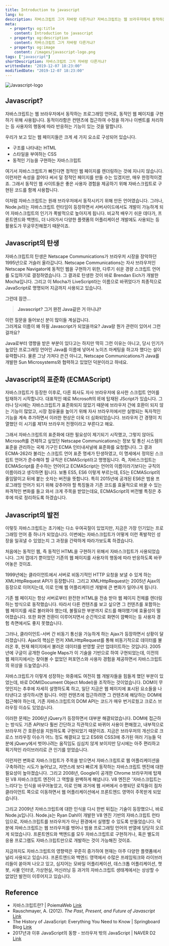 ```yaml
---
title: Introduction to javascript
lang: ko
description: 자바스크립트 그거 자바랑 다른거냐? 자바스크립트는 웹 브라우저에서 동작하는 프로그래밍 언어로 동적인 웹 페이지를 구현하기 위해 사용됩니다. 자바스크립트가 어떻게 이런 폭발적인 성장을 일궈낼 수 있었는지 탄생과 발전 과정을 간략하게 따라가보도록 하겠습니다.
meta:
  - property: og:title
    content: Introduction to javascript
  - property: og:description
    content: 자바스크립트 그거 자바랑 다른거냐?
  - property: og:image
    content: /images/javascript-logo.png
tags: ["javascript"]
shortDescription: 자바스크립트 그거 자바랑 다른거냐?
writtenDate: "2019-12-07 18:23:00"
modifiedDate: "2019-12-07 18:23:00"
---
```


![Javascript-logo](/images/javascript-logo.png)

## Javascript?

자바스크립트는 웹 브라우저에서 동작하는 프로그래밍 언어로, 동적인 웹 페이지를 구현하기 위해 사용됩니다. 동적이라함은 컨텐츠에 접근하여 수정을 하거나 이벤트를 처리하는 등 사용자의 행동에 따라 반응하는 기능이 있는 것을 말합니다.

우리가 보고 있는 웹 페이지들은 크게 세 가지 요소로 구성되어 있습니다.

- 구조를 나타내는 HTML
- 스타일을 부여하는 CSS
- 동적인 기능을 구현하는 자바스크립트

여기서 자바스크립트가 빠진다면 정적인 웹 페이지를 렌더링하는 것에 지나지 않습니다. 이런저런 속성을 끌어다 써서 덜 정적인 페이지를 만들 수는 있겠지만, 매우 한정적이겠죠. 그래서 동적인 웹 사이트들은 좋은 사용자 경험을 제공하기 위해 자바스크립트로 구현된 코드를 함께 사용합니다.

이처럼 자바스크립트는 원래 브라우저에서 동작시키기 위해 만든 언어였습니다. 그러나, Node.js라는 자바스크립트 런타임이 등장하면서 서버사이드에서도 개발이 가능하게 되어 자바스크립트의 인기가 폭발적으로 높아지게 됩니다. 비교적 배우기 쉬운 데다가, 프론트엔드와 백엔드, 더 나아가서 다양한 플랫폼의 어플리케이션 개발에도 사용되는 등 활용도가 무궁무진해졌기 때문이죠.

## Javascript의 탄생

자바스크립트의 탄생은 Netscape Communications가 브라우저 시장을 장악하던 1995년으로 거슬러 올라갑니다. Netscape Communications는 자사 브라우저인 Netscape Navigator에 동적인 웹을 구현하기 위한, 다루기 쉬운 경량 스크립트 언어를 도입하기로 결정하였습니다. 그 결과로 탄생한 것이 바로 Brendan Eich가 개발한 Mocha입니다. 그리고 이 Mocha가 LiveScript라는 이름으로 바뀌었다가 최종적으로 JavaScript로 명명되어 지금까지 사용되고 있습니다.

그런데 잠깐...

> **Javascript? 그거 완전 Java같은 거 아니냐?**

이런 질문을 들어보신 분이 많이들 계실겁니다.  
그러게요 이름이 왜 하필 Javascript가 되었을까요? Java랑 뭔가 관련이 있어서 그런 걸까요?

Java로부터 영향을 받은 부분이 있다고는 하지만 딱히 그런 이유는 아니고, 당시 인기가 높았던 프로그래밍 언어인 Java를 이름에 넣어서 노이즈 마케팅을 하고자 했다는 설이 유력합니다. 물론 그냥 가져다 쓴건 아니고, Netscape Communications가 Java를 개발한 Sun Microsystems와 협력하고 있었던 덕분이라고 하네요.

## Javascript의 표준화 (ECMAScript)

자바스크립트가 등장한 이후로, 다른 회사도 자사 브라우저에 유사한 스크립트 언어를 탑재하기 시작합니다. 대표적인 예로 Microsoft의 IE에 탑재된 JScript가 있습니다. 그러나 당시에는 자바스크립트가 표준화되지 않았기 때문에 브라우저 간에 호환이 되지 않는 기능이 많았고, 시장 점유율을 높이기 위해 자사 브라우저에서만 실행되는 독자적인 기능을 계속 추가하면서 이러한 현상은 더욱 더 심화되었습니다. 브라우저 간 경쟁이 치열했던 이 시기를 제1차 브라우저 전쟁이라고 부른다고 해요.

그래서 자바스크립트의 표준화에 대한 필요성이 제기되기 시작했고, 그렇지 않아도 Microsoft를 견제하고 싶었던 Netscape Communications는 정보 및 통신 시스템의 표준을 관리하는 국제 기구인 ECMA 인터내셔널에 표준화를 요청합니다. 그 결과 ECMA-262라 불리는 스크립트 언어 표준 명세가 탄생하였고, 이 명세에서 정의된 스크립트 언어가 준수해야 할 규칙은 ECMAScript라고 명명됩니다. 즉, 자바스크립트는 ECMAScript를 준수하는 언어이고 ECMAScript는 언어의 이름이라기보다는 규칙의 이름이라고 생각하면 됩니다. 보통 ES5, ES6 이렇게 부르는데, ES는 ECMAScript의 줄임말이고 뒤에 붙는 숫자는 버전을 뜻합니다. 특히 2015년에 공개된 ES6은 범용 프로그래밍 언어가 되기 위해 갖추어야 할 특징들과 기존 코드를 효율적으로 바꿀 수 있는 파격적인 변화를 들고 와서 크게 주목을 받았는데요, ECMAScript의 버전별 특징은 추후에 따로 정리하도록 하겠습니다.

## Javascript의 발전

이렇듯 자바스크립트는 초기에는 다소 우여곡절이 있었지만, 지금은 가장 인기있는 프로그래밍 언어 중 하나가 되었습니다. 이번에는 자바스크립트가 어떻게 이런 폭발적인 성장을 일궈낼 수 있었는지 그 과정을 간략하게 따라가보도록 하겠습니다.

처음에는 동적인 웹, 즉 동적인 HTML을 구현하기 위해서 자바스크립트가 사용되었습니다. 그저 껍데기 뿐이었던 기존의 웹 페이지를 사용자의 행동에 따라 반응하도록 바꾸어놓은 것이죠.

1999년에는 클라이언트에서 서버로 비동기적인 HTTP 요청을 보낼 수 있게 하는 XMLHttpRequest API가 등장합니다. 그리고 XMLHttpRequest는 2005년 Ajax의 등장으로 이어지는데, 이로 인해 웹 어플리케이션 개발에 큰 변화가 일어나게 됩니다.

기존 웹 페이지는 항상 서버로부터 완전한 HTML을 전송 받아 웹 페이지 전체를 렌더링하는 방식으로 동작했습니다. 따라서 다른 컨텐츠를 보고 싶으면 그 컨텐츠를 포함하는 웹 페이지를 새로 불러와야 했는데, 불필요한 부분까지 로드를 해야했기에 효율성이 떨어졌습니다. 또한 화면 전환이 이루어지면서 순간적으로 화면이 깜빡이는 등 사용자 경험 측면에서도 좋지 못했습니다.

그러나, 클라이언트-서버 간 비동기 통신을 가능하게 하는 Ajax가 등장하면서 상황이 달라졌습니다. Ajax의 핵심은 먼저 XMLHttpRequest를 통해 비동기적으로 데이터를 불러온 후, 현재 페이지에서 불러온 데이터를 반영할 곳만 업데이트하는 것입니다. 2005년에 구글이 공개한 Google Maps가 이 기술을 기반으로 하여 구현되었는데, 이전의 웹 페이지에서는 찾아볼 수 없었던 퍼포먼스와 사용자 경험을 제공하면서 자바스크립트의 위상을 드높였습니다.

자바스크립트가 이렇게 성장하는 와중에도 여전히 웹 개발자들을 힘들게 했던 부분이 있었는데, 바로 DOM(Document Object Model)을 조작하는 것이었습니다. DOM이 무엇인지는 추후에 자세히 설명하도록 하고, 일단 지금은 웹 페이지에 표시된 요소들을 나타낸다고 생각하시면 됩니다. 어떤 컨텐츠에 접근하려면 그 컨텐츠에 해당하는 DOM에 접근해야 하는데, 기존 자바스크립트의 DOM API는 코드가 매우 번거로웠고 크로스 브라우징 이슈도 있었습니다.

이러한 문제는 2006년 jQuery가 등장하면서 대부분 해결되었습니다. DOM에 접근하는 방식도 기존 API보다 훨씬 간단하고 직관적으로 바뀌어 사용이 편해졌고, 내부적으로 브라우저 간 호환성을 지원하도록 구현되었기 때문이죠. 지금은 브라우저의 개선으로 크로스 브라우징 이슈가 어느 정도 해결되고 있고 ES6와 CSS3에 추가된 여러 기능들 덕분에 jQuery에서 벗어나려는 움직임도 심심치 않게 보이지만 당시에는 아주 편리하고 획기적인 라이브러리로 큰 인기를 얻었습니다.

이런저런 변화로 자바스크립트가 주목을 받으면서 자바스크립트로 웹 어플리케이션을 구축하려는 시도가 늘어났고, 자연스레 보다 빠르게 동작하는 자바스크립트 엔진에 대한 필요성이 높아졌습니다. 그리고 2008년, Google이 공개한 Chrome 브라우저에 탑재된 V8 자바스크립트 엔진이 그 역할을 완벽하게 해냅니다. V8 엔진은 '자바스크립트는 느리다'는 인식을 바꾸어놓았고, 이로 인해 과거에 웹 서버에서 수행되던 로직들이 점차 클라이언트 쪽으로 이동하면서 웹 어플리케이션에서 프론트엔드 영역이 주목받게 되었습니다.

그리고 2009년 자바스크립트에 대한 인식을 다시 한번 뒤집는 기술이 등장했으니, 바로 Node.js입니다. Node.js는 Ryan Dahl이 개발한 V8 엔진 기반의 자바스크립트 런타임으로, 자바스크립트를 브라우저가 아닌 환경에서 실행할 수 있도록 만들었습니다. 덕분에 자바스크립트는 웹 브라우저를 벗어나 범용 프로그래밍 언어의 반열에 당당히 오르게 되었습니다. 프론트엔드와 백엔드를 모두 자바스크립트로 구현하거나, 혹은 별도의 응용 프로그램도 자바스크립트만으로 개발하는 것이 가능해진 것이죠.

지금까지도 자바스크립트의 영향력은 꾸준히 증가하여 현재는 아주 다양한 플랫폼에서 널리 사용되고 있습니다. 프론트엔드와 백엔드 영역에서 수많은 프레임워크와 라이브러리들이 쏟아져 나오고 있고, 심지어는 모바일 어플리케이션, 데스크톱 어플리케이션, 챗봇, 사물 인터넷, 가상현실, 머신러닝 등 과거의 자바스크립트 생태계에서는 상상할 수 없었던 발전이 이루어지고 있습니다.

## Reference

- 자바스크립트란? | PoiemaWeb [Link](https://poiemaweb.com/js-introduction)
- Rauschmayer, A. (2012). _The Past, Present, and Future of Javascript_ [Link](https://www.amazon.com/Past-Present-Future-JavaScript-ebook/dp/B008MYLN3Y)
- The History of JavaScript: Everything You Need to Know | Springboard Blog [Link](https://www.springboard.com/blog/history-of-javascript/)
- 2017년과 이후 JavaScript의 동향 - 브라우저 밖의 JavaScript | NAVER D2 [Link](https://d2.naver.com/helloworld/0473039)
